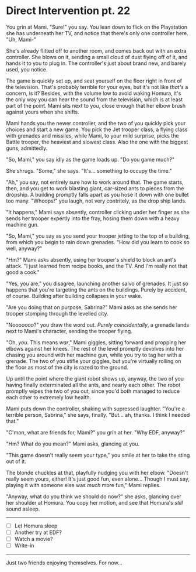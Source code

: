 # Direct Intervention pt. 22

You grin at Mami. "Sure!" you say. You lean down to flick on the Playstation she has underneath her TV, and notice that there's only one controller here. "Uh, Mami-"

She's already flitted off to another room, and comes back out with an extra controller. She blows on it, sending a small cloud of dust flying off of it, and hands it to you to plug in. The controller's just about brand new, and barely used, you notice.

The game is quickly set up, and seat yourself on the floor right in front of the television. That's probably terrible for your eyes, but it's not like *that's* a concern, is it? Besides, with the volume low to avoid waking Homura, it's the only way you can hear the sound from the television, which is at least part of the point. Mami sits next to you, close enough that her elbow brush against yours when she shifts.

Mami hands you the newer controller, and the two of you quickly pick your choices and start a new game. You pick the Jet trooper class, a flying class with grenades and missiles, while Mami, to your mild surprise, picks the Battle trooper, the heaviest and slowest class. Also the one with the biggest guns, admittedly.

"So, Mami," you say idly as the game loads up. "Do you game much?"

She shrugs. "Some," she says. "It's... something to occupy the time."

"Ah," you say, not entirely sure how to work around that. The game starts, then, and you get to work blasting giant, car-sized ants to pieces from the dropship. A building promptly falls apart as you hose it down with one bullet too many. "Whoops!" you laugh, not very contritely, as the drop ship lands.

"It happens," Mami says absently, controller clicking under her finger as she sends her trooper expertly into the fray, hosing them down with a heavy machine gun.

"So, Mami," you say as you send your trooper jetting to the top of a building, from which you begin to rain down grenades. "How did you learn to cook so well, anyway?"

"Hm?" Mami asks absently, using her trooper's shield to block an ant's attack. "I just learned from recipe books, and the TV. And I'm really not that good a cook."

"Yes, you are," you disagree, launching another salvo of grenades. It just so happens that you're targeting the ants on the buildings. Purely by accident, of course. Building after building collapses in your wake.

"Are you doing that on purpose, Sabrina?" Mami asks as she sends her trooper stomping through the levelled city.

"Nooo*oooo*?" you draw the word out. *Purely coincidentally*, a grenade lands next to Mami's character, sending the trooper flying.

"Oh, *you*. This means *war*," Mami giggles, sitting forward and propping her elbows against her knees. The rest of the level promptly devolves into her chasing you around with her machine gun, while you try to tag her with a grenade. The two of you stifle your giggles, but you're virtually rolling on the floor as most of the city is razed to the ground.

Up until the point where the giant robot shows up, anyway, the two of you having finally exterminated all the ants, and nearly each other. The robot promptly wipes the two of you out, since you'd both managed to reduce each other to extremely low health.

Mami puts down the controller, shaking with supressed laughter. "You're a terrible person, Sabrina," she says, finally. "But... ah, thanks. I think I needed that."

"C'mon, what are friends for, Mami?" you grin at her. "Why EDF, anyway?"

"Hm? What do you mean?" Mami asks, glancing at you.

"This game doesn't really seem your type," you smile at her to take the sting out of it.

The blonde chuckles at that, playfully nudging you with her elbow. "Doesn't really seem yours, either! It's just good fun, even alone... Though I must say, playing it with someone else was *much* more fun," Mami replies.

"Anyway, what do you think we should do now?" she asks, glancing over her shoulder at Homura. You copy her motion, and see that Homura's *still* sound asleep.

---

- [ ] Let Homura sleep
- [ ] Another try at EDF?
- [ ] Watch a movie?
- [ ] Write-in

---

Just two friends enjoying themselves. For now\...
